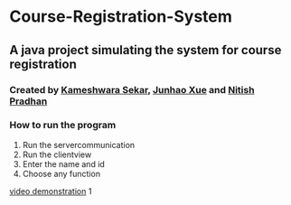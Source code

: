 # Course-Registration-System
## A java project simulating the system for course registration
### Created by [Kameshwara Sekar](mailto:kameshwara.sekar1@ucalgary.ca), [Junhao Xue](mailto:junhao.xue1@ucalgary.ca) and [Nitish Pradhan](mailto:nitish.pradhan@ucalgary.ca)

### How to run the program
1. Run the servercommunication 
2. Run the clientview 
3. Enter the name and id
4. Choose any function

<a href="https://youtu.be/Q2ysSnYvNGs" target="_blank">video demonstration</a>
1
